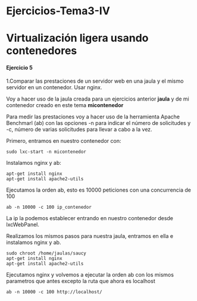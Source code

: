 Ejercicios-Tema3-IV
===================

Virtualización ligera usando contenedores
=========================================

#### Ejercicio 5

1.Comparar las prestaciones de un servidor web en una jaula y el mismo servidor en un contenedor. Usar nginx.

Voy a hacer uso de la jaula creada para un ejercicios anterior **jaula** y de mi contenedor creado en este tema 
**micontenedor**

Para medir las prestaciones voy a hacer uso de la herramienta Apache Benchmarl (ab) con las opciones -n para indicar el número de solicitudes y -c, número de varias solicitudes para llevar a cabo a la vez.

Primero, entramos en nuestro contenedor con:

    sudo lxc-start -n micontenedor

Instalamos nginx y ab:

    apt-get install nginx
    apt-get install apache2-utils

Ejecutamos la orden ab, esto es 10000 peticiones con una concurrencia de 100

    ab -n 10000 -c 100 ip_contenedor

La ip la podemos establecer entrando en nuestro contenedor desde lxcWebPanel.

Realizamos los mismos pasos para nuestra jaula, entramos en ella e instalamos nginx y ab.

    sudo chroot /home/jaulas/saucy
    apt-get install nginx
    apt-get install apache2-utils

Ejecutamos nginx y volvemos a ejecutar la orden ab con los mismos parametros que antes excepto la ruta que ahora es localhost

    ab -n 10000 -c 100 http://localhost/



